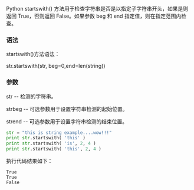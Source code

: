 Python startswith() 方法用于检查字符串是否是以指定子字符串开头，如果是则返回 True，否则返回 False。如果参数 beg 和 end 指定值，则在指定范围内检查。

### 语法
startswith()方法语法：

str.startswith(str, beg=0,end=len(string))

### 参数
str -- 检测的字符串。

strbeg -- 可选参数用于设置字符串检测的起始位置。

strend -- 可选参数用于设置字符串检测的结束位置。

```python
str = "this is string example....wow!!!"
print str.startswith( 'this' )
print str.startswith( 'is', 2, 4 )
print str.startswith( 'this', 2, 4 )
```
执行代码结果如下：
```
True
True
False
```
